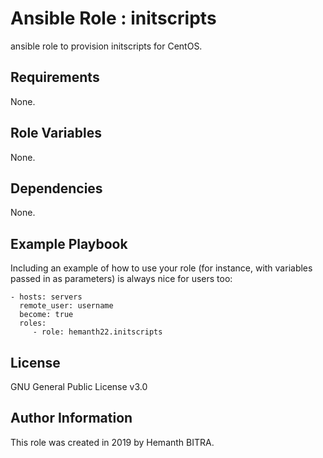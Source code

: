 Ansible Role : initscripts
=========

ansible role to provision initscripts for CentOS.

Requirements
------------

None.

Role Variables
--------------

None.

Dependencies
------------

None.

Example Playbook
----------------

Including an example of how to use your role (for instance, with variables passed in as parameters) is always nice for users too:

    - hosts: servers
      remote_user: username
      become: true
      roles:
         - role: hemanth22.initscripts

License
-------

GNU General Public License v3.0

Author Information
------------------

This role was created in 2019 by Hemanth BITRA.
